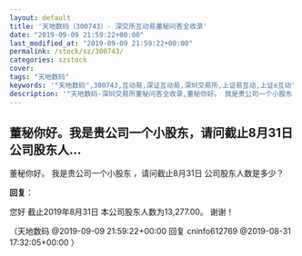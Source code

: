 ```yaml
---
layout: default
title: '天地数码（300743）- 深交所互动易董秘问答全收录'
date: "2019-09-09 21:59:22+00:00"
last_modified_at: "2019-09-09 21:59:22+00:00"
permalink: /stock/sz/300743/
categories: szstock
cover: 
tags: "天地数码"
keywords: '"天地数码",300743,互动易,深证互动易,深圳交易所,上证易互动,上证e互动'
description: '"天地数码-深圳交易所董秘问答全收录,董秘你好。 我是贵公司一个小股东 ，请问截止8月31日 公司股东人数是多少？"'
---
```


## 董秘你好。我是贵公司一个小股东，请问截止8月31日公司股东人...

董秘你好。 我是贵公司一个小股东 ，请问截止8月31日 公司股东人数是多少？

**回复**：

您好 截止2019年8月31日 本公司股东人数为13,277.00。 谢谢！ 

（天地数码  @2019-09-09 21:59:22+00:00 回复 cninfo612769  @2019-08-31 17:32:05+00:00 ）

